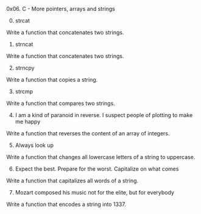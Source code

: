 0x06. C - More pointers, arrays and strings

0. strcat

Write a function that concatenates two strings.

1. strncat

Write a function that concatenates two strings.

2. strncpy

Write a function that copies a string.

3. strcmp

Write a function that compares two strings.

4. I am a kind of paranoid in reverse. I suspect people of plotting to make me happy

Write a function that reverses the content of an array of integers.

5. Always look up

Write a function that changes all lowercase letters of a string to uppercase.

6. Expect the best. Prepare for the worst. Capitalize on what comes

Write a function that capitalizes all words of a string.

7. Mozart composed his music not for the elite, but for everybody

Write a function that encodes a string into 1337.


